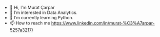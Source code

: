 - 👋 Hi, I’m Murat Çarpar
- 👀 I’m interested in Data Analytics.
- 🌱 I’m currently learning Python.
- 📫 How to reach me https://www.linkedin.com/in/murat-%C3%A7arpar-5257a3217/
